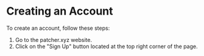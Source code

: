 # Creating an Account

To create an account, follow these steps:

1. Go to the patcher.xyz website.
2. Click on the "Sign Up" button located at the top right corner of the page.
